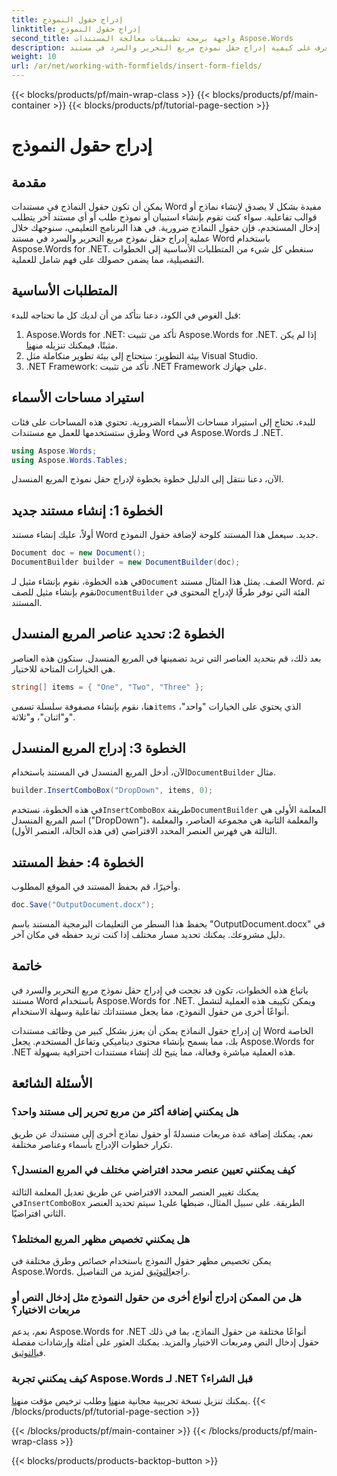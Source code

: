 ```yaml
---
title: إدراج حقول النموذج
linktitle: إدراج حقول النموذج
second_title: واجهة برمجة تطبيقات معالجة المستندات Aspose.Words
description: تعرف على كيفية إدراج حقل نموذج مربع التحرير والسرد في مستند Word باستخدام Aspose.Words for .NET من خلال دليلنا المفصل خطوة بخطوة.
weight: 10
url: /ar/net/working-with-formfields/insert-form-fields/
---
```


{{< blocks/products/pf/main-wrap-class >}}
{{< blocks/products/pf/main-container >}}
{{< blocks/products/pf/tutorial-page-section >}}

# إدراج حقول النموذج

## مقدمة

يمكن أن تكون حقول النماذج في مستندات Word مفيدة بشكل لا يصدق لإنشاء نماذج أو قوالب تفاعلية. سواء كنت تقوم بإنشاء استبيان أو نموذج طلب أو أي مستند آخر يتطلب إدخال المستخدم، فإن حقول النماذج ضرورية. في هذا البرنامج التعليمي، سنوجهك خلال عملية إدراج حقل نموذج مربع التحرير والسرد في مستند Word باستخدام Aspose.Words for .NET. سنغطي كل شيء من المتطلبات الأساسية إلى الخطوات التفصيلية، مما يضمن حصولك على فهم شامل للعملية.

## المتطلبات الأساسية

قبل الغوص في الكود، دعنا نتأكد من أن لديك كل ما تحتاجه للبدء:

1.  Aspose.Words for .NET: تأكد من تثبيت Aspose.Words for .NET. إذا لم يكن مثبتًا، فيمكنك تنزيله من[هنا](https://releases.aspose.com/words/net/).
2. بيئة التطوير: ستحتاج إلى بيئة تطوير متكاملة مثل Visual Studio.
3. .NET Framework: تأكد من تثبيت .NET Framework على جهازك.

## استيراد مساحات الأسماء

للبدء، تحتاج إلى استيراد مساحات الأسماء الضرورية. تحتوي هذه المساحات على فئات وطرق ستستخدمها للعمل مع مستندات Word في Aspose.Words لـ .NET.

```csharp
using Aspose.Words;
using Aspose.Words.Tables;
```

الآن، دعنا ننتقل إلى الدليل خطوة بخطوة لإدراج حقل نموذج المربع المنسدل.

## الخطوة 1: إنشاء مستند جديد

أولاً، عليك إنشاء مستند Word جديد. سيعمل هذا المستند كلوحة لإضافة حقول النموذج.


```csharp
Document doc = new Document();
DocumentBuilder builder = new DocumentBuilder(doc);
```

 في هذه الخطوة، نقوم بإنشاء مثيل لـ`Document` الصف. يمثل هذا المثال مستند Word. ثم نقوم بإنشاء مثيل للصف`DocumentBuilder` الفئة التي توفر طرقًا لإدراج المحتوى في المستند.

## الخطوة 2: تحديد عناصر المربع المنسدل

بعد ذلك، قم بتحديد العناصر التي تريد تضمينها في المربع المنسدل. ستكون هذه العناصر هي الخيارات المتاحة للاختيار.

```csharp
string[] items = { "One", "Two", "Three" };
```

 هنا، نقوم بإنشاء مصفوفة سلسلة تسمى`items` الذي يحتوي على الخيارات "واحد"، و"اثنان"، و"ثلاثة".

## الخطوة 3: إدراج المربع المنسدل

 الآن، أدخل المربع المنسدل في المستند باستخدام`DocumentBuilder` مثال.

```csharp
builder.InsertComboBox("DropDown", items, 0);
```

 في هذه الخطوة، نستخدم`InsertComboBox` طريقة`DocumentBuilder` المعلمة الأولى هي اسم المربع المنسدل ("DropDown")، والمعلمة الثانية هي مجموعة العناصر، والمعلمة الثالثة هي فهرس العنصر المحدد الافتراضي (في هذه الحالة، العنصر الأول).

## الخطوة 4: حفظ المستند

وأخيرًا، قم بحفظ المستند في الموقع المطلوب.

```csharp
doc.Save("OutputDocument.docx");
```

يحفظ هذا السطر من التعليمات البرمجية المستند باسم "OutputDocument.docx" في دليل مشروعك. يمكنك تحديد مسار مختلف إذا كنت تريد حفظه في مكان آخر.

## خاتمة

باتباع هذه الخطوات، تكون قد نجحت في إدراج حقل نموذج مربع التحرير والسرد في مستند Word باستخدام Aspose.Words for .NET. ويمكن تكييف هذه العملية لتشمل أنواعًا أخرى من حقول النموذج، مما يجعل مستنداتك تفاعلية وسهلة الاستخدام.

إن إدراج حقول النماذج يمكن أن يعزز بشكل كبير من وظائف مستندات Word الخاصة بك، مما يسمح بإنشاء محتوى ديناميكي وتفاعل المستخدم. يجعل Aspose.Words for .NET هذه العملية مباشرة وفعالة، مما يتيح لك إنشاء مستندات احترافية بسهولة.

## الأسئلة الشائعة

### هل يمكنني إضافة أكثر من مربع تحرير إلى مستند واحد؟

نعم، يمكنك إضافة عدة مربعات منسدلةً أو حقول نماذج أخرى إلى مستندك عن طريق تكرار خطوات الإدراج بأسماء وعناصر مختلفة.

### كيف يمكنني تعيين عنصر محدد افتراضي مختلف في المربع المنسدل؟

يمكنك تغيير العنصر المحدد الافتراضي عن طريق تعديل المعلمة الثالثة في`InsertComboBox` الطريقة. على سبيل المثال، ضبطها على`1` سيتم تحديد العنصر الثاني افتراضيًا.

### هل يمكنني تخصيص مظهر المربع المختلط؟

 يمكن تخصيص مظهر حقول النموذج باستخدام خصائص وطرق مختلفة في Aspose.Words. راجع[التوثيق](https://reference.aspose.com/words/net/) لمزيد من التفاصيل.

### هل من الممكن إدراج أنواع أخرى من حقول النموذج مثل إدخال النص أو مربعات الاختيار؟

 نعم، يدعم Aspose.Words for .NET أنواعًا مختلفة من حقول النماذج، بما في ذلك حقول إدخال النص ومربعات الاختيار والمزيد. يمكنك العثور على أمثلة وإرشادات مفصلة في[التوثيق](https://reference.aspose.com/words/net/).

### كيف يمكنني تجربة Aspose.Words لـ .NET قبل الشراء؟

 يمكنك تنزيل نسخة تجريبية مجانية من[هنا](https://releases.aspose.com/) وطلب ترخيص مؤقت من[هنا](https://purchase.aspose.com/temporary-license/).
{{< /blocks/products/pf/tutorial-page-section >}}

{{< /blocks/products/pf/main-container >}}
{{< /blocks/products/pf/main-wrap-class >}}

{{< blocks/products/products-backtop-button >}}
